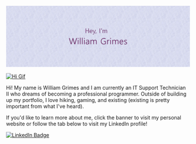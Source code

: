 [![William's Github Banner](./assets/github_read_me_header.png)](https://williamgrimes.me)

[![Hi Gif](https://media0.giphy.com/media/xT9IgG50Fb7Mi0prBC/giphy.gif?cid=ecf05e47m8p4ejxr4ip22r4mhw9p2ufa8ap06osxwb733no9&rid=giphy.gif&ct=g)](https://media0.giphy.com/media/xT9IgG50Fb7Mi0prBC/giphy.gif?cid=ecf05e47m8p4ejxr4ip22r4mhw9p2ufa8ap06osxwb733no9&rid=giphy.gif&ct=g)

Hi!  My name is William Grimes and I am currently an IT Support Technician II who dreams of becoming a professional programmer.  Outside of building up my portfolio, I love hiking, gaming, and existing (existing is pretty important from what I've heard).

If you'd like to learn more about me, click the banner to visit my personal website or follow the tab below to visit my LinkedIn profile!

[![LinkedIn Badge](https://img.shields.io/badge/LinkedIn-Profile-blue?logo=linkedin&logoColor=white&color=0D76A8)](https://www.linkedin.com/in/william-grimes-47b263140/)
